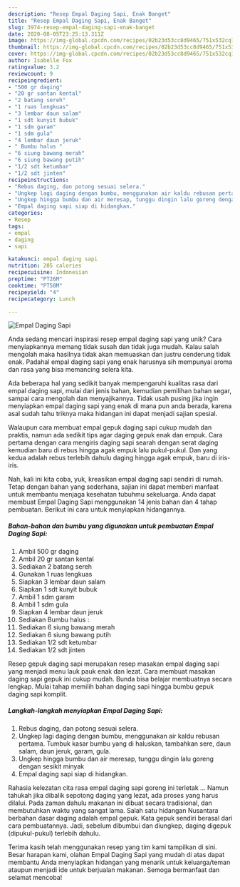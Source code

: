 ```yaml
---
description: "Resep Empal Daging Sapi, Enak Banget"
title: "Resep Empal Daging Sapi, Enak Banget"
slug: 3974-resep-empal-daging-sapi-enak-banget
date: 2020-08-05T23:25:13.311Z
image: https://img-global.cpcdn.com/recipes/02b23d53cc8d9465/751x532cq70/empal-daging-sapi-foto-resep-utama.jpg
thumbnail: https://img-global.cpcdn.com/recipes/02b23d53cc8d9465/751x532cq70/empal-daging-sapi-foto-resep-utama.jpg
cover: https://img-global.cpcdn.com/recipes/02b23d53cc8d9465/751x532cq70/empal-daging-sapi-foto-resep-utama.jpg
author: Isabelle Fox
ratingvalue: 3.2
reviewcount: 9
recipeingredient:
- "500 gr daging"
- "20 gr santan kental"
- "2 batang sereh"
- "1 ruas lengkuas"
- "3 lembar daun salam"
- "1 sdt kunyit bubuk"
- "1 sdm garam"
- "1 sdm gula"
- "4 lembar daun jeruk"
- " Bumbu halus "
- "6 siung bawang merah"
- "6 siung bawang putih"
- "1/2 sdt ketumbar"
- "1/2 sdt jinten"
recipeinstructions:
- "Rebus daging, dan potong sesuai selera."
- "Ungkep lagi daging dengan bumbu, menggunakan air kaldu rebusan pertama. Tumbuk kasar bumbu yang di haluskan, tambahkan sere, daun salam, daun jeruk, garam, gula."
- "Ungkep hingga bumbu dan air meresap, tunggu dingin lalu goreng dengan sesikit minyak"
- "Empal daging sapi siap di hidangkan."
categories:
- Resep
tags:
- empal
- daging
- sapi

katakunci: empal daging sapi 
nutrition: 205 calories
recipecuisine: Indonesian
preptime: "PT26M"
cooktime: "PT50M"
recipeyield: "4"
recipecategory: Lunch

---
```



![Empal Daging Sapi](https://img-global.cpcdn.com/recipes/02b23d53cc8d9465/751x532cq70/empal-daging-sapi-foto-resep-utama.jpg)

Anda sedang mencari inspirasi resep empal daging sapi yang unik? Cara menyiapkannya memang tidak susah dan tidak juga mudah. Kalau salah mengolah maka hasilnya tidak akan memuaskan dan justru cenderung tidak enak. Padahal empal daging sapi yang enak harusnya sih mempunyai aroma dan rasa yang bisa memancing selera kita.

Ada beberapa hal yang sedikit banyak mempengaruhi kualitas rasa dari empal daging sapi, mulai dari jenis bahan, kemudian pemilihan bahan segar, sampai cara mengolah dan menyajikannya. Tidak usah pusing jika ingin menyiapkan empal daging sapi yang enak di mana pun anda berada, karena asal sudah tahu triknya maka hidangan ini dapat menjadi sajian spesial.

Walaupun cara membuat empal gepuk daging sapi cukup mudah dan praktis, namun ada sedikit tips agar daging gepuk enak dan empuk. Cara pertama dengan cara mengiris daging sapi searah dengan serat daging kemudian baru di rebus hingga agak empuk lalu pukul-pukul. Dan yang kedua adalah rebus terlebih dahulu daging hingga agak empuk, baru di iris-iris.


Nah, kali ini kita coba, yuk, kreasikan empal daging sapi sendiri di rumah. Tetap dengan bahan yang sederhana, sajian ini dapat memberi manfaat untuk membantu menjaga kesehatan tubuhmu sekeluarga. Anda dapat membuat Empal Daging Sapi menggunakan 14 jenis bahan dan 4 tahap pembuatan. Berikut ini cara untuk menyiapkan hidangannya.

<!--inarticleads1-->

##### Bahan-bahan dan bumbu yang digunakan untuk pembuatan Empal Daging Sapi:

1. Ambil 500 gr daging
1. Ambil 20 gr santan kental
1. Sediakan 2 batang sereh
1. Gunakan 1 ruas lengkuas
1. Siapkan 3 lembar daun salam
1. Siapkan 1 sdt kunyit bubuk
1. Ambil 1 sdm garam
1. Ambil 1 sdm gula
1. Siapkan 4 lembar daun jeruk
1. Sediakan  Bumbu halus :
1. Sediakan 6 siung bawang merah
1. Sediakan 6 siung bawang putih
1. Sediakan 1/2 sdt ketumbar
1. Sediakan 1/2 sdt jinten


Resep gepuk daging sapi merupakan resep masakan empal daging sapi yang menjadi menu lauk pauk enak dan lezat. Cara membuat masakan daging sapi gepuk ini cukup mudah. Bunda bisa belajar membuatnya secara lengkap. Mulai tahap memilih bahan daging sapi hingga bumbu gepuk daging sapi komplit. 

<!--inarticleads2-->

##### Langkah-langkah menyiapkan Empal Daging Sapi:

1. Rebus daging, dan potong sesuai selera.
1. Ungkep lagi daging dengan bumbu, menggunakan air kaldu rebusan pertama. Tumbuk kasar bumbu yang di haluskan, tambahkan sere, daun salam, daun jeruk, garam, gula.
1. Ungkep hingga bumbu dan air meresap, tunggu dingin lalu goreng dengan sesikit minyak
1. Empal daging sapi siap di hidangkan.


Rahasia kelezatan cita rasa empal daging sapi goreng ini terletak … Namun tahukah jika dibalik sepotong daging yang lezat, ada proses yang harus dilalui. Pada zaman dahulu makanan ini dibuat secara tradisional, dan membutuhkan waktu yang sangat lama. Salah satu hidangan Nusantara berbahan dasar daging adalah empal gepuk. Kata gepuk sendiri berasal dari cara pembuatannya. Jadi, sebelum dibumbui dan diungkep, daging digepuk (dipukul-pukul) terlebih dahulu. 

Terima kasih telah menggunakan resep yang tim kami tampilkan di sini. Besar harapan kami, olahan Empal Daging Sapi yang mudah di atas dapat membantu Anda menyiapkan hidangan yang menarik untuk keluarga/teman ataupun menjadi ide untuk berjualan makanan. Semoga bermanfaat dan selamat mencoba!
